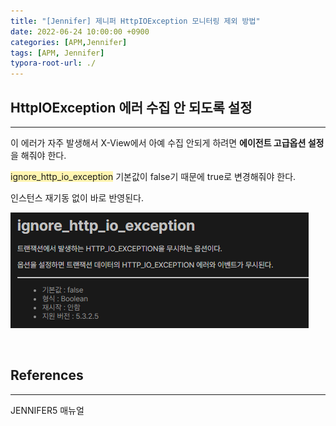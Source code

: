 ```yaml
---
title: "[Jennifer] 제니퍼 HttpIOException 모니터링 제외 방법"
date: 2022-06-24 10:00:00 +0900
categories: [APM,Jennifer]
tags: [APM, Jennifer]
typora-root-url: ./
---
```



## **HttpIOException 에러 수집 안 되도록 설정**

---

이 에러가 자주 발생해서 X-View에서 아예 수집 안되게 하려면 **에이전트 고급옵션 설정**을 해줘야 한다.

<span style='background-color:#fff5b1'>ignore_http_io_exception</span> 기본값이 false기 때문에 true로 변경해줘야 한다. 

인스턴스 재기동 없이 바로 반영된다.

![image-20240627121945017](/../assets/img/posts/2022-06-24-Jennifer-HttpIOException/image-20240627121945017.png)



<br/>

## **References**

---

JENNIFER5 매뉴얼

<br/>

